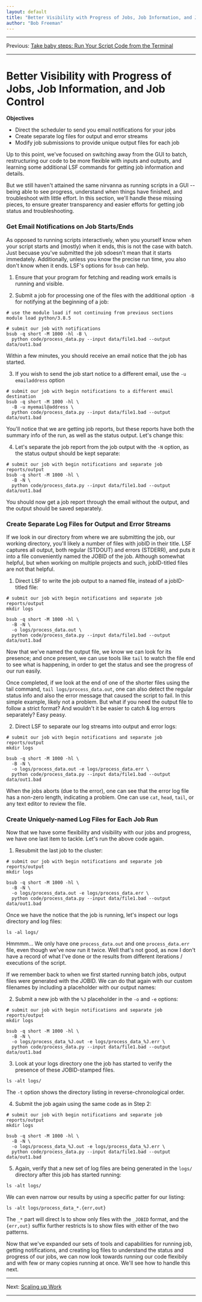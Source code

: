 ```yaml
---
layout: default
title: "Better Visibility with Progress of Jobs, Job Information, and Job Control"
author: "Bob Freeman"
---
```


***
Previous: [Take baby steps: Run Your Script Code from the Terminal](1.Baby_steps)

***

# Better Visibility with Progress of Jobs, Job Information, and Job Control

**Objectives**
* Direct the scheduler to send you email notifications for your jobs
* Create separate log files for output and error streams
* Modify job submissions to provide unique output files for each job

Up to this point, we've focused on switching away from the GUI to batch, restructuring our
code to be more flexible with inputs and outputs, and learning some additional LSF commands
for getting job information and details. 

But we still haven't attained the same nirvanna as running scripts in a GUI -- being able
to see progress, understand when things have finished, and troubleshoot with little effort.
In this section, we'll handle these missing pieces, to ensure greater transparency and easier
efforts for getting job status and troubleshooting.

### Get Email Notifications on Job Starts/Ends

As opposed to running scripts interactively, when you yourself know when your script starts
and (mostly) when it ends, this is not the case with batch. Just becuase you've submitted
the job sdoesn't mean that it starts immedately. Additionally, unless you know the precise run
time, you also don't know when it ends. LSF's options for `bsub` can help.

1. Ensure that your program for fetching and reading work emails is running and visible.

2. Submit a job for processing one of the files with the additional option` -B` for notifying
at the beginning of a job:

```{bash}
# use the module load if not continuing from previous sections
module load python/3.8.5

# submit our job with notifications
bsub -q short -M 1000 -hl -B \
  python code/process_data.py --input data/file1.bad --output data/out1.bad
```

Within a few minutes, you should receive an email notice that the job has started.

3. If you wish to send the job start notice to a different email, use the `-u emailaddress` option

```{bash}
# submit our job with begin notifications to a different email destination
bsub -q short -M 1000 -hl \
  -B -u myemail@address \
  python code/process_data.py --input data/file1.bad --output data/out1.bad
```

You'll notice that we are getting job reports, but these reports have both the summary info of the 
run, as well as the status output. Let's change this:

4. Let's separate the job report from the job output with the `-N` option, as the status output should be kept separate:

```{bash}
# submit our job with begin notifications and separate job reports/output
bsub -q short -M 1000 -hl \
  -B -N \
  python code/process_data.py --input data/file1.bad --output data/out1.bad
```

You should now get a job report through the email without the output, and the output should be saved separately.



### Create Separate Log Files for Output and Error Streams

If we look in our directory from where we are submitting the job, our working directory, 
you'll likely a number of files with jobID in their title. LSF captures all output, both
regular (STDOUT) and errors (STDERR), and puts it into a file conveniently named the JOBID
of the job. Although somewhat helpful, but when working on multiple projects and such, jobID-titled
files are not that helpful. 

1. Direct LSF to write the job output to a named file, instead of a jobID-titled file:

```{bash}
# submit our job with begin notifications and separate job reports/output
mkdir logs

bsub -q short -M 1000 -hl \
  -B -N \
  -o logs/process_data.out \
  python code/process_data.py --input data/file1.bad --output data/out1.bad
```

Now that we've named the output file, we know we can look for its presence; and once
present, we can use tools like `tail` to watch the file end to see what is happening,
in order to get the status and see the progress of our run easily.

Once completed, if we look at the end of one of the shorter files using the tail command, `tail logs/process_data.out`, 
one can also detect the regular status info and also the error message that caused the script
to fail. In this simple example, likely not a problem. But what if you need the output file
to follow a strict format? And wouldn't it be easier to catch & log errors separately? Easy peasy.

2. Direct LSF to separate our log streams into output and error logs:

```{bash}
# submit our job with begin notifications and separate job reports/output
mkdir logs

bsub -q short -M 1000 -hl \
  -B -N \
  -o logs/process_data.out -e logs/process_data.err \
  python code/process_data.py --input data/file1.bad --output data/out1.bad
```

When the jobs aborts (due to the error), one can see that the error log file
has a non-zero length, indicating a problem. One can use `cat`, `head`, `tail`, or any 
text editor to review the file.



### Create Uniquely-named Log Files for Each Job Run

Now that we have some flexibility and visibility with our jobs and progress, we have one
last item to tackle. Let's run the above code again.

1. Resubmit the last job to the cluster:

```{bash}
# submit our job with begin notifications and separate job reports/output
mkdir logs

bsub -q short -M 1000 -hl \
  -B -N \
  -o logs/process_data.out -e logs/process_data.err \
  python code/process_data.py --input data/file1.bad --output data/out1.bad
```

Once we have the notice that the job is running, let's inspect our logs directory and log
files:

```{bash}
ls -al logs/
```

Hmmmm... We only have one `process_data.out` and one `process_data.err` file, even though
we've now run it twice. Well that's not good, as now I don't have a record of what I've done
or the results from different iterations / executions of the script.

If we remember back to when we first started running batch jobs, output files were
generated with the JOBID. We can do that again with our custom filenames by including
a placeholder with our output names:

2. Submit a new job with the `%J` placeholder in the `-o` and `-e` options:

```{bash}
# submit our job with begin notifications and separate job reports/output
mkdir logs

bsub -q short -M 1000 -hl \
  -B -N \
  -o logs/process_data_%J.out -e logs/process_data_%J.err \
  python code/process_data.py --input data/file1.bad --output data/out1.bad
```

3. Look at your logs directory one the job has started to verify the presence of these
JOBID-stamped files.

```{bash}
ls -alt logs/
```

The `-t` option shows the directory listing in reverse-chronological order.

4. Submit the job again using the same code as in Step 2:

```{bash}
# submit our job with begin notifications and separate job reports/output
mkdir logs

bsub -q short -M 1000 -hl \
  -B -N \
  -o logs/process_data_%J.out -e logs/process_data_%J.err \
  python code/process_data.py --input data/file1.bad --output data/out1.bad
```

5. Again, verify that a new set of log files are being generated in the `logs/` directory
after this job has started running:

```{bash}
ls -alt logs/
```

We can even narrow our results by using a specific patter for our listing:

```{bash}
ls -alt logs/process_data_*.{err,out}
```

The `_*` part will direct ls to show only files with the `_JOBID` format, and the `{err,out}`
suffix further restricts ls to show files with either of the two patterns.

Now that we've expanded our sets of tools and capabilities for running job, getting notifications,
and creating log files to understand the status and progress of our jobs, we can now
look towards running our code flexibily and with few or many copies running at once. We'll 
see how to handle this next.

***

Next: [Scaling up Work](4.Scaling_up.md)

***



